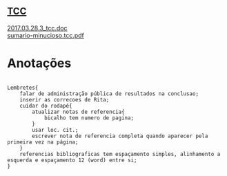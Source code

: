 <a href="http://arthurfelixgr.github.io/tcc" target="_blank">TCC</a>
---
<a href="http://docs.google.com/viewer?url=https://github.com/arthurfelixgr/tcc/raw/master/2017.03.28.3_tcc.doc" target="_blank">2017.03.28.3_tcc.doc</a><br>
<a href="http://docs.google.com/viewer?url=https://github.com/arthurfelixgr/tcc/raw/master/sumario-minucioso.tcc.pdf" target="_blank">sumario-minucioso.tcc.pdf</a><br>

Anotações
=
```

Lembretes{
	falar de administração pública de resultados na conclusao;
	inserir as correcoes de Rita;
	cuidar do rodapé{
		atualizar notas de referencia{
			bicalho tem numero de pagina;
		}
		usar loc. cit.;
		escrever nota de referencia completa quando aparecer pela primeira vez na página;
	}
	referencias bibliograficas tem espaçamento simples, alinhamento a esquerda e espaçamento 12 (word) entre si;
}

```
